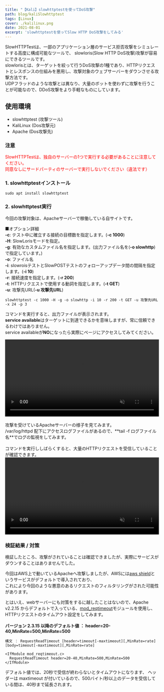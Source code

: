 ```yaml
---
title: "【Kali】slowhttptestを使ってDoS攻撃"
path: blog/kaliSlowhttptest
tags: [Linux]
cover: ./kalilinux.png
date: 2021-08-01
excerpt: 'slowhttptestを使ってSlow HTTP DoS攻撃をしてみる'
---
```


SlowHTTPTestは、一部のアプリケーション層のサービス拒否攻撃をシミュレートする高度に構成可能なツールで、
slowloris(Slow HTTP DoS攻撃)攻撃が容易にできるツールです。<br>
slowlorisとは、ターゲットを絞って行うDoS攻撃の1種であり、HTTPリクエストとレスポンスの仕組みを悪用し、攻撃対象のウェブサーバーをダウンさせる攻撃方法です。<br>
UDPフラッドのような攻撃とは異なり、大量のボットを使わずに攻撃を行うことが可能なので、DDoS攻撃をより手軽なものにしています。

## 使用環境
- slowhttptest (攻撃ツール)
- KaliLinux (Dos攻撃元)
- Apache (Dos攻撃先)

### 注意
<span style="color: red; ">
SlowHTTPTestは、独自のサーバーの1つで実行する必要があることに注意してください。<br>
同意なしにサードパーティのサーバーで実行しないでください（違法です）<br>
</span>

### 1. slowhttptestインストール

```
sudo apt install slowhttptest
```

### 2. slowhttptest実行

今回の攻撃対象は、Apacheサーバーで稼働している自サイトです。<br>
<!-- ローカルサーバでもいいですが、折角なので公開しているサーバーに対して攻撃してみます。<br> -->

■オプション詳細<br>
**-c**: テスト中に確立する接続の目標数を指定します。(**-c 1000**)<br>
**-H**: SlowLorisモードを指定。<br>
**-g**: 有効なカスタムファイル名を指定します。(出力ファイル名を(**-o slowhttp**)で指定しています。)<br>
**-o**: ファイル名<br>
**-i**: slowroisテストとSlowPOSTテストのフォローアップデータ間の間隔を指定します。(**-i 10**)<br>
**-r**: 接続速度を指定します。(**-r 200**)<br>
**-t**: HTTPリクエストで使用する動詞を指定します。(**-t GET**)<br>
**-u**: 攻撃先URL(__-u 攻撃先URL__)<br>


```
slowhttptest -c 1000 -H -g -o slowhttp -i 10 -r 200 -t GET -u 攻撃先URL -x 24 -p 3
```

コマンドを実行すると、出力ファイルが表示されます。<br>
**service available**はターゲットに到達できるかを意味しますが、常に信頼できるわけではありません。<br>
service availableが**NO**になったら実際にページにアクセスしてみてください。

<video autoplay="" loop="" muted="" playsinline="" controls="" title="Launch your first VS Code extension video" style="width: 100%;">
  <!-- <source src="http://localhost:8000/kali_dos.mp4" type="video/mp4">  -->
  <source src="https://kudohayatoblog.com/kali_dos.mp4" type="video/mp4"> 
</video>

<br>
<br>
攻撃を受けているApacheサーバーの様子を見てみます。<br>
/var/log/httpd 配下にアクセスログファイルがあるので、**tail -f ログファイル名**でログの監視をしてみます。<br>
<br>
コマンドを実行ししばらくすると、大量のHTTPリクエストを受信していることが確認できます。

<video autoplay="" loop="" muted="" playsinline="" controls="" title="Launch your first VS Code extension video" style="width: 100%;">
  <!-- <source src="http://localhost:8000/kali_dos_log.mov" type="video/mp4">  -->
  <source src="https://kudohayatoblog.com/kali_dos_log.mov" type="video/mp4"> 
</video>

### 検証結果 / 対策

検証したところ、攻撃がされていることは確認できましたが、実際にサービスがダウンすることはありませんでした。<br>
<!-- 大抵のwebサーバーにはデフォルトでDos対策のモジュールやタイムアウト設定が入っており、それによって防御された可能性があります。 -->

今回はAWS上で動いているApacheへ攻撃しましたが、AWSには[aws shield](https://docs.aws.amazon.com/ja_jp/waf/latest/developerguide/ddos-overview.html)というサービスがデフォルトで導入されており、<br>
これにより今回のような悪意のあるリクエストのフィルタリングがされた可能性があります。<br>

とはいえ、webサーバーにも対策をするに越したことはないので、Apache v2.2.15 からデフォルトで入っている、[mod_reqtimeout](http://itdoc.hitachi.co.jp/manuals/link/has_v101000/0342020D/0129.HTM)モジュールを使用し、
HTTPリクエストのタイムアウト設定をしてみます。<br>
<br>
**バージョン 2.3.15 以降のデフォルト値 ： header=20-40,MinRate=500,MinRate=500**

```
構文 ： RequestReadTimeout [header=timeout[-maxtimeout][,MinRate=rate] [body=timeout[-maxtimeout][,MinRate=rate]
```

```
<IfModule mod_reqtimeout.c>  
  RequestReadTimeout header=20-40,MinRate=500,MinRate=500
</IfModule>
```

デフォルト値では、20秒で受信が終わらないとタイムアウトになります、
ヘッダーは maxtimeout が付いているので、500バイト/秒以上のデータを受信している間は、40秒まで延長されます。